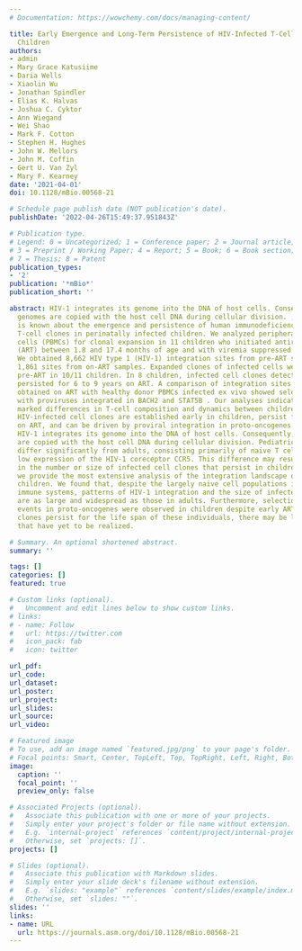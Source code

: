 ```yaml
---
# Documentation: https://wowchemy.com/docs/managing-content/

title: Early Emergence and Long-Term Persistence of HIV-Infected T-Cell Clones in
  Children
authors:
- admin
- Mary Grace Katusiime
- Daria Wells
- Xiaolin Wu
- Jonathan Spindler
- Elias K. Halvas
- Joshua C. Cyktor
- Ann Wiegand
- Wei Shao
- Mark F. Cotton
- Stephen H. Hughes
- John W. Mellors
- John M. Coffin
- Gert U. Van Zyl
- Mary F. Kearney
date: '2021-04-01'
doi: 10.1128/mBio.00568-21

# Schedule page publish date (NOT publication's date).
publishDate: '2022-04-26T15:49:37.951843Z'

# Publication type.
# Legend: 0 = Uncategorized; 1 = Conference paper; 2 = Journal article;
# 3 = Preprint / Working Paper; 4 = Report; 5 = Book; 6 = Book section;
# 7 = Thesis; 8 = Patent
publication_types:
- '2'
publication: '*mBio*'
publication_short: ''

abstract: HIV-1 integrates its genome into the DNA of host cells. Consequently, HIV-1
  genomes are copied with the host cell DNA during cellular division. ,  ABSTRACT  Little
  is known about the emergence and persistence of human immunodeficiency virus (HIV)-infected
  T-cell clones in perinatally infected children. We analyzed peripheral blood mononuclear
  cells (PBMCs) for clonal expansion in 11 children who initiated antiretroviral therapy
  (ART) between 1.8 and 17.4 months of age and with viremia suppressed for 6 to 9 years.
  We obtained 8,662 HIV type 1 (HIV-1) integration sites from pre-ART samples and
  1,861 sites from on-ART samples. Expanded clones of infected cells were detected
  pre-ART in 10/11 children. In 8 children, infected cell clones detected pre-ART
  persisted for 6 to 9 years on ART. A comparison of integration sites in the samples
  obtained on ART with healthy donor PBMCs infected ex vivo showed selection for cells
  with proviruses integrated in BACH2 and STAT5B . Our analyses indicate that, despite
  marked differences in T-cell composition and dynamics between children and adults,
  HIV-infected cell clones are established early in children, persist for up to 9 years
  on ART, and can be driven by proviral integration in proto-oncogenes.   IMPORTANCE
  HIV-1 integrates its genome into the DNA of host cells. Consequently, HIV-1 genomes
  are copied with the host cell DNA during cellular division. Pediatric immune systems
  differ significantly from adults, consisting primarily of naive T cells, which have
  low expression of the HIV-1 coreceptor CCR5. This difference may result in variances
  in the number or size of infected cell clones that persist in children on ART. Here,
  we provide the most extensive analysis of the integration landscape of HIV-1 in
  children. We found that, despite the largely naive cell populations in neonatal
  immune systems, patterns of HIV-1 integration and the size of infected cell clones
  are as large and widespread as those in adults. Furthermore, selection for integration
  events in proto-oncogenes were observed in children despite early ART. If such cell
  clones persist for the life span of these individuals, there may be long-term consequences
  that have yet to be realized.

# Summary. An optional shortened abstract.
summary: ''

tags: []
categories: []
featured: true

# Custom links (optional).
#   Uncomment and edit lines below to show custom links.
# links:
# - name: Follow
#   url: https://twitter.com
#   icon_pack: fab
#   icon: twitter

url_pdf:
url_code:
url_dataset:
url_poster:
url_project:
url_slides:
url_source:
url_video:

# Featured image
# To use, add an image named `featured.jpg/png` to your page's folder. 
# Focal points: Smart, Center, TopLeft, Top, TopRight, Left, Right, BottomLeft, Bottom, BottomRight.
image:
  caption: ''
  focal_point: ''
  preview_only: false

# Associated Projects (optional).
#   Associate this publication with one or more of your projects.
#   Simply enter your project's folder or file name without extension.
#   E.g. `internal-project` references `content/project/internal-project/index.md`.
#   Otherwise, set `projects: []`.
projects: []

# Slides (optional).
#   Associate this publication with Markdown slides.
#   Simply enter your slide deck's filename without extension.
#   E.g. `slides: "example"` references `content/slides/example/index.md`.
#   Otherwise, set `slides: ""`.
slides: ''
links:
- name: URL
  url: https://journals.asm.org/doi/10.1128/mBio.00568-21
---
```

